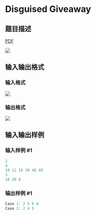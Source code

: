 # Disguised Giveaway

## 题目描述

[problemUrl]: https://uva.onlinejudge.org/index.php?option=com_onlinejudge&Itemid=8&category=602&page=show_problem&problem=4361

[PDF](https://uva.onlinejudge.org/external/126/p12636.pdf)

![](https://cdn.luogu.com.cn/upload/vjudge_pic/UVA12636/13cd36f83f4ee23a84a5e8f10f9ad2bad3284776.png)

## 输入输出格式

### 输入格式

![](https://cdn.luogu.com.cn/upload/vjudge_pic/UVA12636/76bda3b085399e6f21e1f9abee0fade3c4f494c8.png)

### 输出格式

![](https://cdn.luogu.com.cn/upload/vjudge_pic/UVA12636/2d12defcec5d35ca4673502af88ad5cb0e404731.png)

## 输入输出样例

### 输入样例 #1

```cpp
2
4
10 12 16 30 48 40
3
10 20 8
```


### 输出样例 #1

```cpp
Case 1: 2 5 6 8
Case 2: 2 4 5
```


